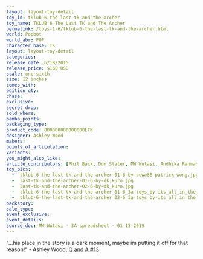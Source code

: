 ```yaml
---
layout: layout-toy-detail 
toy_id: tklub-6-the-last-tk-and-the-archer
toy_name: TKLUB 6 The Last TK and The Archer
permalink: /toys-1-6/tklub-6-the-last-tk-and-the-archer.html
world: Popbot
world_abr: POP
character_base: TK
layout: layout-toy-detail
categories: 
release_date: 6/18/2015
release_price: $160 USD
scale: one sixth
size: 12 inches
comes_with: 
edition_qty: 
chase: 
exclusive: 
secret_drop: 
sold_where: 
bamba_points: 
packaging_type: 
product_code: 000000000000000LTK
designer: Ashley Wood
makers: 
points_of_articulation: 
variants: 
you_might_also_like: 
article_contributors: [Phil Back, Don Slater, MW Wutasi, Andhika Rahmaditya, Patrick Wong, Chris Budd]
toy_pics: 
  -  tklub-6-the-last-tk-and-the-archer-01-6-by-pcww88-patrick-wong.jpg
  -  last-tk-and-the-archer-01-6-by-dk_kuro.jpg
  -  last-tk-and-the-archer-02-6-by-dk_kuro.jpg
  -  tklub-6-the-last-tk-and-the-archer_01-6_3a-toys_by-its_all_in_the_imagination-via_instagram.jpg
  -  tklub-6-the-last-tk-and-the-archer_02-6_3a-toys_by-its_all_in_the_imagination-via_instagram.jpg
backstory: 
sale_type: 
event_exclusive: 
event_details: 
source_doc: MW Wutasi - 3A spreadsheet - 01-15-2019
---
```

"...his place in the story is a dark moment, maybe im putting it off for that reason!" - Ashley Wood, <a href="https://www.worldofthreea.com/threea-production-blog/qa13" target="_blank">Q and A #13</a> 

